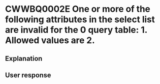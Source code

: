 # CWWBQ0002E One or more of the following attributes in the select list are invalid for the 0 query table: 1. Allowed values are 2.

## Explanation

## User response